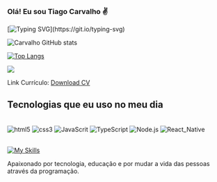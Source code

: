 
### Olá! Eu sou Tiago Carvalho ✌️

  [![Typing SVG](https://readme-typing-svg.demolab.com?font=Fira+Code&size=23&pause=1000&color=0003F2FC&center=falso&vCenter=falso&repeat=verdadeiro&random=falso&width=435&lines=Sou+Desenvolvedor+Web+J%C3%BAnior+;Seja+Bem+Vindo!)](https://git.io/typing-svg)



![Carvalho GitHub stats](https://github-readme-stats.vercel.app/api?username=tiagocarvalhoUx&show_icons=true&theme=synthwave)


[![Top Langs](https://github-readme-stats.vercel.app/api/top-langs/?username=tiagocarvalhoUx&layout=pie)](https://github.com/tiagocarvalhoUx/github-readme-stats)

<picture>
  <source
    srcset="https://github-readme-stats.vercel.app/api?username=tiagocarvalhoUx&show_icons=true&theme=dark"
    media="(prefers-color-scheme: dark)"
  />
  <source
    srcset="https://github-readme-stats.vercel.app/api?username=tiagocarvalhoUx&show_icons=true"
    media="(prefers-color-scheme: light), (prefers-color-scheme: no-preference)"
  />
  <img src="https://github-readme-stats.vercel.app/api?username=tiagocarvalhoUx&show_icons=true" />
</picture>

Link Currículo:  <a href="./image/cv-Tiago-ats-port.pdf" download="cv-Tiago-ats-port.pdf" type="application/pdf" class="btn">Download CV</a>

## Tecnologias que eu uso no meu dia

<div style="display: inline_block"><br/>
<img align= "center" alt="html5"src="https://img.shields.io/badge/HTML5-E34F26?style=for-the-badge&logo=html5&logoColor=white"/>
<img align= "center" alt="css3"src="https://img.shields.io/badge/CSS3-1572B6?style=for-the-badge&logo=css3&logoColor=white"/>
<img align= "center" alt="JavaScrit"src="https://img.shields.io/badge/JavaScript-323330?style=for-the-badge&logo=javascript&logoColor=F7DF1E"/>
<img align= "center" alt="TypeScript"src="https://img.shields.io/badge/TypeScript-007ACC?style=for-the-badge&logo=typescript&logoColor=white"/>
<img align= "center" alt="Node.js"src="https://img.shields.io/badge/Node.js-43853D?style=for-the-badge&logo=node.js&logoColor=white"/>
<img align= "center" alt="React_Native"src="https://img.shields.io/badge/React_Native-20232A?style=for-the-badge&logo=react&logoColor=61DAFB"/>
</div><br/>

[![My Skills](https://skillicons.dev/icons?i=js,html,css,mysql,discord,powershell,linkedin)](https://skillicons.dev)


Apaixonado por tecnologia, educação e por mudar a vida das pessoas através da programação.



